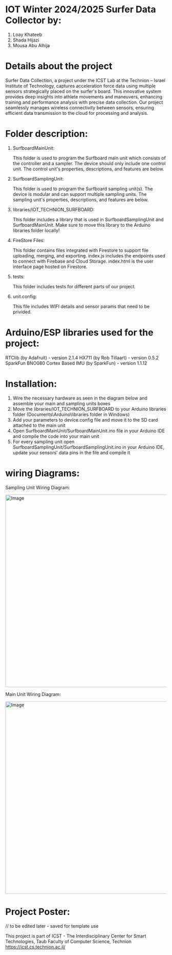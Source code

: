 # IOT Winter 2024/2025 Surfer Data Collector by:
1. Loay Khateeb
2. Shada Hijazi
3. Mousa Abu Alhija

# Details about the project
Surfer Data Collection, a project under the ICST Lab at the Technion – Israel Institute of Technology, captures acceleration force data using multiple sensors strategically placed on the surfer's board. This innovative system provides deep insights into athlete movements and maneuvers, enhancing training and performance analysis with precise data collection.
Our project seamlessly manages wireless connectivity between sensors, ensuring efficient data transmission to the cloud for processing and analysis.

# Folder description:
1. SurfboardMainUnit:
   
   This folder is used to program the Surfboard main unit which consists of the controller and a sampler.
   The device should only include one control unit.
   The control unit's properties, descriptions, and features are below.
   
2. SurfboardSamplingUnit:
   
   This folder is used to program the Surfboard sampling unit(s).
   The device is modular and can support multiple sampling units.
   The sampling unit's properties, descriptions, and features are below.

3. libraries/IOT_TECHNION_SURFBOARD:

   This folder includes a library that is used in SurfboardSamplingUnit and SurfboardMainUnit.
   Make sure to move this library to the Arduino libraries folder locally!
   
5. FireStore Files:

   This folder contains files integrated with Firestore to support file uploading, merging, and exporting.
   index.js includes the endpoints used to connect with Firebase and Cloud Storage.
   index.html is the user interface page hosted on Firestore.

6. tests:

   This folder includes tests for different parts of our project.
   
8. unit.config:

   This file includes WIFI details and sensor params that need to be privided.

# Arduino/ESP libraries used for the project:
   RTClib (by Adafruit) - version 2.1.4
   HX711 (by Rob Tillaart) - version 0.5.2
   SparkFun BNO080 Cortex Based IMU (by SparkFun) - version 1.1.12

# Installation:
1. Wire the necessary hardware as seen in the diagram below and assemble your main and sampling units boxes
2. Move the libraries/IOT_TECHNION_SURFBOARD to your Arduino libraries folder (Documents\Arduino\libraries folder in Windows)
3. Add your parameters to device.config file and move it to the SD card attached to the main unit
4. Open SurfboardMainUnit/SurfboardMainUnit.ino file in your Arduino IDE and compile the code into your main unit
5. For every sampling unit open SurfboardSamplingUnit/SurfboardSamplingUnit.ino in your Arduino IDE, update your sensors' data pins in the file and compile it
   
# wiring Diagrams:
Sampling Unit Wiring Diagram:

<img src="https://github.com/user-attachments/assets/a86154c1-af3f-4eb6-b046-5d46ad49b0bc" alt="Image" width="600">

Main Unit Wiring Diagram:

<img src="https://github.com/user-attachments/assets/d2808a2c-2120-4290-80fc-dc2f74cc72e5" alt="Image" width="600">
   
# Project Poster:
// to be edited later - saved for template use

This project is part of ICST - The Interdisciplinary Center for Smart Technologies, Taub Faculty of Computer Science, Technion https://icst.cs.technion.ac.il/

   
